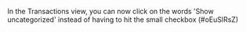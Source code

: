 In the Transactions view, you can now click on the words 'Show uncategorized' instead of having to hit the small checkbox (#oEuSlRsZ)
